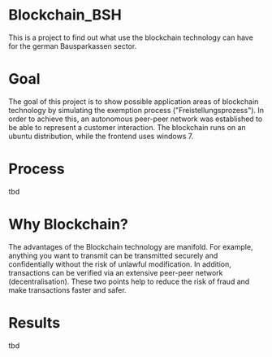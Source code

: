 # Blockchain_BSH


This is a project to find out what use the blockchain technology can have for the german Bausparkassen sector.


# Goal

The goal of this project is to show possible application areas of blockchain technology by simulating the exemption process ("Freistellungsprozess").
In order to achieve this, an autonomous peer-peer network was established to be able to represent a customer interaction. 
The blockchain runs on an ubuntu distribution, while the frontend uses windows 7.

# Process
tbd

# Why Blockchain?
The advantages of the Blockchain technology are manifold. For example, anything you want to transmit can be transmitted securely and confidentially without the risk of unlawful modification. In addition, transactions can be verified via an extensive peer-peer network (decentralisation). These two points help to reduce the risk of fraud and make transactions faster and safer.

# Results
tbd
